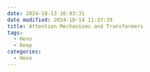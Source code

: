 ```yaml
---
date: 2024-10-13 16:03:31
date modified: 2024-10-14 11:37:39
title: Attention Mechanisms and Transformers
tags:
  - Hexo
  - Keep
categories:
  - Hexo
---
```

